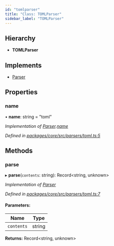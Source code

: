 ```yaml
---
id: "tomlparser"
title: "Class: TOMLParser"
sidebar_label: "TOMLParser"
---
```


## Hierarchy

- **TOMLParser**

## Implements

- [Parser](../interfaces/parser.md)

## Properties

### name

• **name**: string = "toml"

_Implementation of [Parser](../interfaces/parser.md).[name](../interfaces/parser.md#name)_

_Defined in [packages/core/src/parsers/toml.ts:5](https://github.com/willsoto/node-konfig/blob/e86bb60/packages/core/src/parsers/toml.ts#L5)_

## Methods

### parse

▸ **parse**(`contents`: string): Record&#60;string, unknown>

_Implementation of [Parser](../interfaces/parser.md)_

_Defined in [packages/core/src/parsers/toml.ts:7](https://github.com/willsoto/node-konfig/blob/e86bb60/packages/core/src/parsers/toml.ts#L7)_

#### Parameters:

| Name       | Type   |
| ---------- | ------ |
| `contents` | string |

**Returns:** Record&#60;string, unknown>
